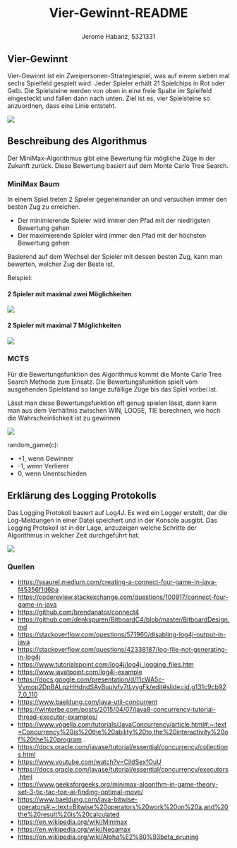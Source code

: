 # <p align="center">Vier-Gewinnt-README</p>

<p align="center"> Jerome Habanz, 5321331</p>

## Vier-Gewinnt

Vier-Gewinnt ist ein Zweipersonen-Strategiespiel, was auf einem sieben mal sechs Spielfeld gespielt wird. Jeder Spieler
erhält 21 Spielchips in Rot oder Gelb. Die Spielsteine werden von oben in eine freie Spalte im Spielfeld eingesteckt und
fallen dann nach unten. Ziel ist es, vier Spielsteine so anzuordnen, dass eine Linie entsteht.

<img src="https://miro.medium.com/max/640/0*HqTdkytsHijhlRsd.gif">

## Beschreibung des Algorithmus

Der MiniMax-Algorithmus gibt eine Bewertung für mögliche Züge in der Zukunft zurück. Diese Bewertung basiert auf dem
Monte Carlo Tree Search.

### MiniMax Baum

In einem Spiel treten 2 Spieler gegeneinander an und versuchen immer den besten Zug zu erreichen.

* Der minimierende Spieler wird immer den Pfad mit der niedrigsten Bewertung gehen
* Der maximierende Spieler wird immer den Pfad mit der höchsten Bewertung gehen

Basierend auf dem Wechsel der Spieler mit dessen besten Zug, kann man bewerten, welcher Zug der Beste ist.

Beispiel:

#### 2 Spieler mit maximal zwei Möglichkeiten

<img src="https://upload.wikimedia.org/wikipedia/commons/thumb/6/6f/Minimax.svg/640px-Minimax.svg.png">

#### 2 Spieler mit maximal 7 Möglichkeiten

<img src="https://miro.medium.com/max/1236/1*IyyCmHRYJpVhkU7SWyuF5Q.png">

### MCTS

Für die Bewertungsfunktion des Algorithmus kommt die Monte Carlo Tree Search Methode zum Einsatz. Die Bewertungsfunktion
spielt vom ausgehenden Spielstand so lange zufällige Züge bis das Spiel vorbei ist.

Lässt man diese Bewertungsfunktion oft genug spielen lässt, dann kann man aus dem Verhältnis zwischen WIN, LOOSE, TIE
berechnen, wie hoch die Wahrscheinlichkeit ist zu gewinnen

<img src="https://i.ibb.co/JzS53fK/Screenshot-2022-07-11-221238.png">

random_game(c):

* +1, wenn Gewinner
* -1, wenn Verlierer
* 0, wenn Unentschieden

## Erklärung des Logging Protokolls

Das Logging Protokoll basiert auf Log4J. Es wird ein Logger erstellt, der die Log-Meldungen in einer Datei speichert und
in der Konsole ausgibt.
Das Logging Protokoll ist in der Lage, anzuzeigen welche Schritte der Algorithmus in welcher Zeit durchgeführt hat.

<img src="https://i.ibb.co/nmJ5c5Z/image.png">

### Quellen

* https://ssaurel.medium.com/creating-a-connect-four-game-in-java-f45356f1d6ba
* https://codereview.stackexchange.com/questions/100917/connect-four-game-in-java
* https://github.com/brendanator/connect4
* https://github.com/denkspuren/BitboardC4/blob/master/BitboardDesign.md
* https://stackoverflow.com/questions/571960/disabling-log4j-output-in-java
* https://stackoverflow.com/questions/42338187/log-file-not-generating-in-log4j
* https://www.tutorialspoint.com/log4j/log4j_logging_files.htm
* https://www.javatpoint.com/log4j-example
* https://docs.google.com/presentation/d/11cWA5c-Vvmop2DpBALqzHHdndSAyBuuiyfv7tLyvgFk/edit#slide=id.g131c9cb927_0_110
* https://www.baeldung.com/java-util-concurrent
* https://winterbe.com/posts/2015/04/07/java8-concurrency-tutorial-thread-executor-examples/
* https://www.vogella.com/tutorials/JavaConcurrency/article.html#:~:text=Concurrency%20is%20the%20ability%20to,the%20interactivity%20of%20the%20program
  .
* https://docs.oracle.com/javase/tutorial/essential/concurrency/collections.html
* https://www.youtube.com/watch?v=CjldSexfOuU
* https://docs.oracle.com/javase/tutorial/essential/concurrency/executors.html
* https://www.geeksforgeeks.org/minimax-algorithm-in-game-theory-set-3-tic-tac-toe-ai-finding-optimal-move/
* https://www.baeldung.com/java-bitwise-operators#:~:text=Bitwise%20operators%20work%20on%20a,and%20the%20result%20is%20calculated
* https://en.wikipedia.org/wiki/Minimax
* https://en.wikipedia.org/wiki/Negamax
* https://en.wikipedia.org/wiki/Alpha%E2%80%93beta_pruning